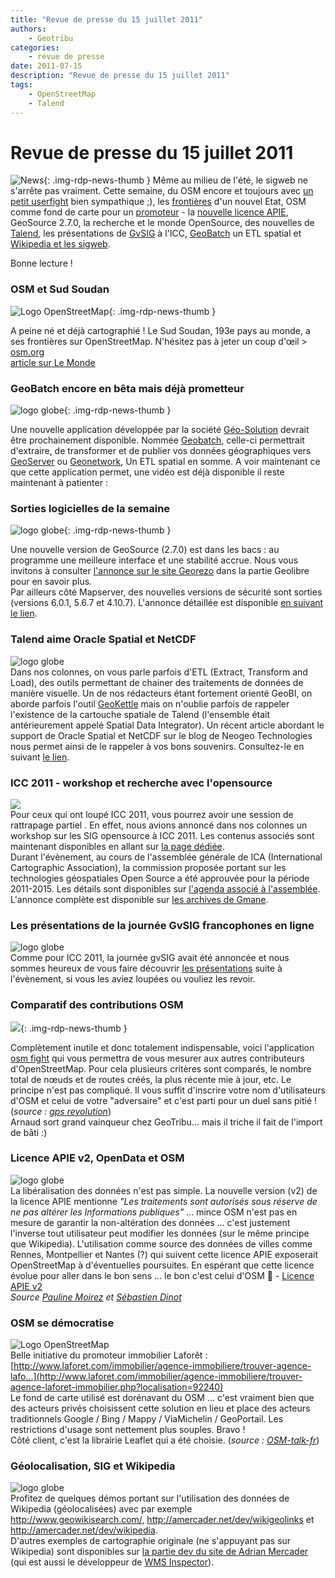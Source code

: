 ```yaml
---
title: "Revue de presse du 15 juillet 2011"
authors:
    - Geotribu
categories:
    - revue de presse
date: 2011-07-15
description: "Revue de presse du 15 juillet 2011"
tags:
    - OpenStreetMap
    - Talend
---
```


# Revue de presse du 15 juillet 2011

![News](https://cdn.geotribu.fr/img/internal/icons-rdp-news/news.png "Icône news générique"){: .img-rdp-news-thumb }
Même au milieu de l'été, le sigweb ne s'arrête pas vraiment. Cette semaine, du OSM encore et toujours avec [un petit userfight](#osmfight) bien sympathique ;), les [frontières](#sudsoudan) d'un nouvel Etat, OSM comme fond de carte pour un [promoteur](#osmlaforet) - la [nouvelle licence APIE](#apiev2), GeoSource 2.7.0, la recherche et le monde OpenSource, des nouvelles de [Talend](#talend), les présentations de [GvSIG](#gvsigday) à l'ICC, [GeoBatch](#geobatch) un ETL spatial et [Wikipedia et les sigweb](#wikisearch).

Bonne lecture !

<!--![Logo OpenStreetMap](https://cdn.geotribu.fr/img/logos-icones/OpenStreetMap/Openstreetmap.png "logo OpenStreetMap"){: .img-rdp-news-thumb }-->

### OSM et Sud Soudan

![Logo OpenStreetMap](https://cdn.geotribu.fr/img/logos-icones/OpenStreetMap/Openstreetmap.png "logo OpenStreetMap"){: .img-rdp-news-thumb }


A peine né et déjà cartographié ! Le Sud Soudan, 193e pays au monde, a ses frontières sur OpenStreetMap. N'hésitez pas à jeter un coup d'œil > [osm.org](http://osm.org/go/wnOtt--)  
[article sur Le Monde](https://www.lemonde.fr/afrique/article/2011/07/09/le-sud-soudan-proclame-son-independance_1546977_3212.html)

<!--![logo globe](https://cdn.geotribu.fr/img/internal/icons-rdp-news/world.png "Icône de globe"){: .img-rdp-news-thumb }-->

### GeoBatch encore en bêta mais déjà prometteur

![logo globe](https://cdn.geotribu.fr/img/internal/icons-rdp-news/world.png "Icône de globe"){: .img-rdp-news-thumb }


Une nouvelle application développée par la société [Géo-Solution](http://www.geo-solutions.it/) devrait être prochainement disponible. Nommée [Geobatch](http://geobatch.geo-solutions.it/), celle-ci permettrait d'extraire, de transformer et de publier vos données géographiques vers [GeoServer](http://geoserver.org/display/GEOS/Welcome) ou [Geonetwork](http://geonetwork-opensource.org/), Un ETL spatial en somme. A voir maintenant ce que cette application permet, une vidéo est déjà disponible il reste maintenant à patienter :

<!--![logo globe](https://cdn.geotribu.fr/img/internal/icons-rdp-news/world.png "Icône de globe"){: .img-rdp-news-thumb }-->

### Sorties logicielles de la semaine

![logo globe](https://cdn.geotribu.fr/img/internal/icons-rdp-news/world.png "Icône de globe"){: .img-rdp-news-thumb }


Une nouvelle version de GeoSource (2.7.0) est dans les bacs : au programme une meilleure interface et une stabilité accrue. Nous vous invitons à consulter [l'annonce sur le site Georezo](http://georezo.net/forum/viewtopic.php?pid=195129) dans la partie Geolibre pour en savoir plus.  
Par ailleurs côté Mapserver, des nouvelles versions de sécurité sont sorties (versions 6.0.1, 5.6.7 et 4.10.7). L'annonce détaillée est disponible [en suivant le lien](http://lists.osgeo.org/pipermail/mapserver-users/2011-July/069430.html).

### Talend aime Oracle Spatial et NetCDF
![logo globe](https://cdn.geotribu.fr/img/internal/icons-rdp-news/world.png "Icône de globe")  
Dans nos colonnes, on vous parle parfois d'ETL (Extract, Transform and Load), des outils permettant de chainer des traitements de données de manière visuelle. Un de nos rédacteurs étant fortement orienté GeoBI, on aborde parfois l'outil [GeoKettle](http://www.spatialytics.org/projects/geokettle/) mais on n'oublie parfois de rappeler l'existence de la cartouche spatiale de Talend (l'ensemble était antérieurement appelé Spatial Data Integrator). Un récent article abordant le support de Oracle Spatial et NetCDF sur le blog de Neogeo Technologies nous permet ainsi de le rappeler à vos bons souvenirs. Consultez-le en suivant [le lien](http://www.neogeo-online.net/blog/archives/1384/).

### ICC 2011 - workshop et recherche avec l'opensource
![](http://www.geotribu.net/sites/default/files/Tuto/img/revue_presse/icc.png)  
Pour ceux qui ont loupé ICC 2011, vous pourrez avoir une session de rattrapage partiel . En effet, nous avions annoncé dans nos colonnes un workshop sur les SIG opensource à ICC 2011. Les contenus associés sont maintenant disponibles en allant sur [la page dédiée](http://kartoweb.itc.nl/kobben/ICA-OSGEO-workshop/usb/).  
Durant l'évènement, au cours de l'assemblée générale de ICA (International Cartographic Association), la commission proposée portant sur les technologies géospatiales Open Source a été approuvée pour la période 2011-2015. Les détails sont disponibles sur [l'agenda associé à l'assemblée](http://icaci.org/documents/generalassembly2011/Agenda_15th_GA_Paris_English.pdf). L'annonce complète est disponible sur [les archives de Gmane](http://permalink.gmane.org/gmane.comp.gis.osgeo.discuss/8795).

### Les présentations de la journée GvSIG francophones en ligne
![logo globe](https://cdn.geotribu.fr/img/internal/icons-rdp-news/world.png "Icône de globe")  
Comme pour ICC 2011, la journée gvSIG avait été annoncée et nous sommes heureux de vous faire découvrir [les présentations](http://www.gvsig.org/web/community/events/journees-francophones/2011/Programa) suite à l'évènement, si vous les aviez loupées ou vouliez les revoir.

<!--![](http://www.geotribu.net/sites/default/files/Tuto/img/revue_presse/osmfight.png){: .img-rdp-news-thumb }-->

### Comparatif des contributions OSM

![](http://www.geotribu.net/sites/default/files/Tuto/img/revue_presse/osmfight.png){: .img-rdp-news-thumb }


Complètement inutile et donc totalement indispensable, voici l'application [osm fight](http://osmfight.neis-one.org/) qui vous permettra de vous mesurer aux autres contributeurs d'OpenStreetMap. Pour cela plusieurs critères sont comparés, le nombre total de nœuds et de routes créés, la plus récente mie à jour, etc. Le principe n'est pas compliqué. Il vous suffit d'inscrire votre nom d'utilisateurs d'OSM et celui de votre "adversaire" et c'est parti pour un duel sans pitié ! (*source : [gps revolution](http://gpsrevolution.blogspot.com/2011/07/osm-fight.html)*)  
Arnaud sort grand vainqueur chez GeoTribu... mais il triche il fait de l'import de bâti :)

### Licence APIE v2, OpenData et OSM
![logo globe](https://cdn.geotribu.fr/img/internal/icons-rdp-news/world.png "Icône de globe")  
La libéralisation des données n'est pas simple. La nouvelle version (v2) de la licence APIE mentionne *"Les traitements sont autorisés sous réserve de ne pas altérer les Informations publiques"* ... mince OSM n'est pas en mesure de garantir la non-altération des données ... c'est justement l'inverse tout utilisateur peut modifier les données (sur le même principe que Wikipedia). L'utilisation comme source des données de villes comme Rennes, Montpellier et Nantes (?) qui suivent cette licence APIE exposerait OpenStreetMap à d'éventuelles poursuites. En espérant que cette licence évolue pour aller dans le bon sens ... le bon c'est celui d'OSM :slightly_smiling_face: - [Licence APIE v2](https://www.apiefrance.fr/sections/acces_thematique/reutilisation-des-informations-publiques/des-conditions-generales-pour-la-reutilisation-des-informations-publiques/view)  
 *Source [Pauline Moirez](http://twitter.com/#!@archives_masala) et [Sébastien Dinot](http://lists.openstreetmap.org/pipermail/talk-fr/2011-July/034039.html)*

### OSM se démocratise
![Logo OpenStreetMap](https://cdn.geotribu.fr/img/logos-icones/OpenStreetMap/Openstreetmap.png)  
Belle initiative du promoteur immobilier Laforêt : [http://www.laforet.com/immobilier/agence-immobiliere/trouver-agence-lafo...](http://www.laforet.com/immobilier/agence-immobiliere/trouver-agence-laforet-immobilier.php?localisation=92240)  
Le fond de carte utilisé est dorénavant du OSM ... c'est vraiment bien que des acteurs privés choisissent cette solution en lieu et place des acteurs traditionnels Google / Bing / Mappy / ViaMichelin / GeoPortail. Les restrictions d'usage sont nettement plus souples. Bravo !  
Côté client, c'est la librairie Leaflet qui a été choisie. (*source : [OSM-talk-fr](http://lists.openstreetmap.org/pipermail/talk-fr/2011-July/034012.html)*)

### Géolocalisation, SIG et Wikipedia
![logo globe](https://cdn.geotribu.fr/img/internal/icons-rdp-news/world.png "Icône de globe")  
Profitez de quelques démos portant sur l'utilisation des données de Wikipedia (géolocalisées) avec par exemple <http://www.geowikisearch.com/>, <http://amercader.net/dev/wikigeolinks> et <http://amercader.net/dev/wikipedia>.  
D'autres exemples de cartographie originale (ne s'appuyant pas sur Wikipedia) sont disponibles sur [la partie dev du site de Adrian Mercader](http://amercader.net/dev/) (qui est aussi le développeur de [WMS Inspector](https://addons.mozilla.org/fr/firefox/addon/wms-inspector/)).
